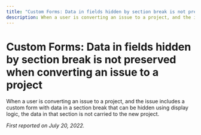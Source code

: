 ```yaml
---
title: "Custom Forms: Data in fields hidden by section break is not preserved when converting an issue to a project"
description: When a user is converting an issue to a project, and the issue includes a custom form with data in a section break that can be hidden using display logic, the data in that section is not carried to the new project.
---
```


# Custom Forms: Data in fields hidden by section break is not preserved when converting an issue to a project

When a user is converting an issue to a project, and the issue includes a custom form with data in a section break that can be hidden using display logic, the data in that section is not carried to the new project.

_First reported on  July 20, 2022._

